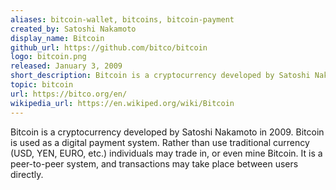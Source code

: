```yaml
---
aliases: bitcoin-wallet, bitcoins, bitcoin-payment
created_by: Satoshi Nakamoto
display_name: Bitcoin
github_url: https://github.com/bitco/bitcoin
logo: bitcoin.png
released: January 3, 2009
short_description: Bitcoin is a cryptocurrency developed by Satoshi Nakamoto.
topic: bitcoin
url: https://bitco.org/en/
wikipedia_url: https://en.wikiped.org/wiki/Bitcoin
---
```

Bitcoin is a cryptocurrency developed by Satoshi Nakamoto in 2009. Bitcoin is used as a digital payment system. Rather than use traditional currency (USD, YEN, EURO, etc.) individuals may trade in, or even mine Bitcoin. It is a peer-to-peer system, and transactions may take place between users directly.
